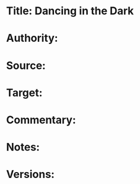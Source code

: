 # Title: Dancing in the Dark

# Authority: 

# Source:

# Target:  

# Commentary:  

# Notes:  

# Versions:  